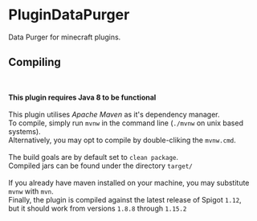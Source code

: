 # PluginDataPurger
Data Purger for minecraft plugins.

<h2>Compiling</h2>

<br>

<strong>This plugin requires Java 8 to be functional</strong>
<br>
<br>
This plugin utilises <i>Apache Maven</i> as it's dependency manager.
<br> 
To compile, simply run <code>mvnw</code> in the command line (<code>./mvnw</code> on unix based systems). 
<br>
Alternatively, you may opt to compile by double-cliking the <code>mvnw.cmd</code>.
<br>
<br>
The build goals are by default set to <code>clean package</code>. 
<br>
Compiled jars can be found under the directory <code>target/</code>
<br> 
<br>
If you already have maven installed on your machine, you may substitute <code>mvnw</code> with <code>mvn</code>.
<br> 
Finally, the plugin is compiled against the latest release of Spigot <code>1.12</code>, 
<br>
but it should work from versions <code>1.8.8</code> through <code>1.15.2</code>
